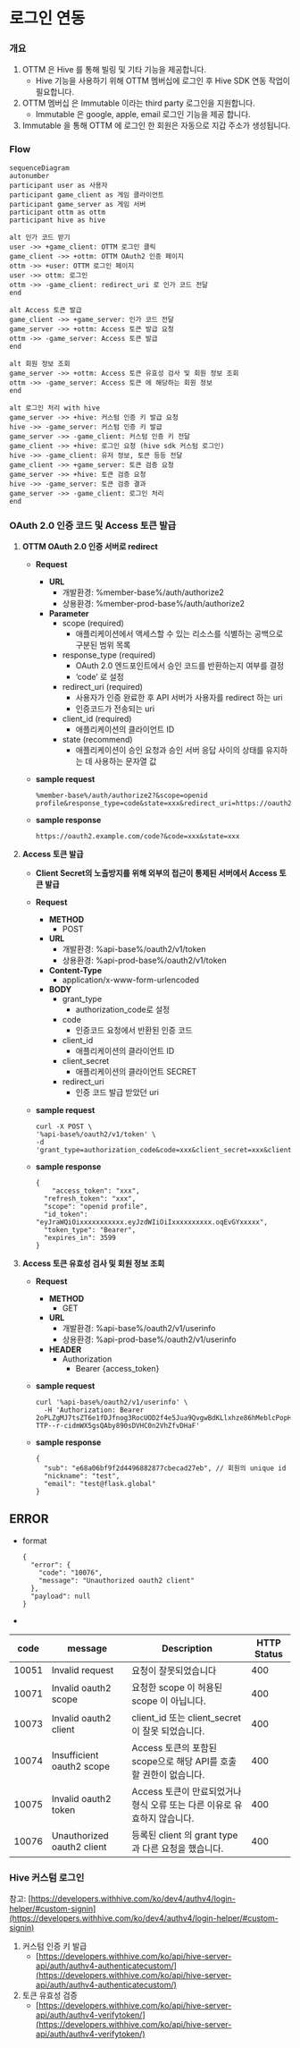 # 로그인 연동

### 개요

1. OTTM 은 Hive 를 통해 빌링 및 기타 기능을 제공합니다.
   - Hive 기능을 사용하기 위해 OTTM 멤버십에 로그인 후 Hive SDK 연동 작업이 필요합니다.
2. OTTM 멤버십 은 Immutable 이라는 third party 로그인을 지원합니다. 
   - Immutable 은 google, apple, email 로그인 기능을 제공 합니다.
3. Immutable 을 통해 OTTM 에 로그인 한 회원은 자동으로 지갑 주소가 생성됩니다.

### **Flow**

```mermaid
sequenceDiagram
autonumber
participant user as 사용자
participant game_client as 게임 클라이언트
participant game_server as 게임 서버
participant ottm as ottm
participant hive as hive

alt 인가 코드 받기
user ->> +game_client: OTTM 로그인 클릭
game_client ->> +ottm: OTTM OAuth2 인증 페이지 
ottm ->> +user: OTTM 로그인 페이지
user ->> ottm: 로그인
ottm ->> -game_client: redirect_uri 로 인가 코드 전달
end

alt Access 토큰 발급
game_client ->> +game_server: 인가 코드 전달
game_server ->> +ottm: Access 토큰 발급 요청 
ottm ->> -game_server: Access 토큰 발급
end

alt 회원 정보 조회
game_server ->> +ottm: Access 토큰 유효성 검사 및 회원 정보 조회 
ottm ->> -game_server: Access 토큰 에 해당하는 회원 정보
end

alt 로그인 처리 with hive
game_server ->> +hive: 커스텀 인증 키 발급 요청
hive ->> -game_server: 커스텀 인증 키 발급
game_server ->> -game_client: 커스텀 인증 키 전달
game_client ->> +hive: 로그인 요청 (hive sdk 커스텀 로그인)
hive ->> -game_client: 유저 정보, 토큰 등등 전달
game_client ->> +game_server: 토큰 검증 요청
game_server ->> +hive: 토큰 검증 요청
hive ->> -game_server: 토큰 검증 결과
game_server ->> -game_client: 로그인 처리
end
```

### OAuth 2.0 인증 코드 및 Access 토큰 발급

1. **OTTM OAuth 2.0 인증 서버로 redirect**
    - **Request**
        - **URL**
            - 개발환경: %member-base%/auth/authorize2
            - 상용환경: %member-prod-base%/auth/authorize2
        - **Parameter**
            - scope (required)
                - 애플리케이션에서 액세스할 수 있는 리소스를 식별하는 공백으로 구분된 범위 목록
            - response_type (required)
                - OAuth 2.0 엔드포인트에서 승인 코드를 반환하는지 여부를 결정
                - ‘code’ 로 설정
            - redirect_uri (required)
                - 사용자가 인증 완료한 후 API 서버가 사용자를 redirect 하는 uri
                - 인증코드가 전송되는 uri
            - client_id (required)
                - 애플리케이션의 클라이언트 ID
            - state (recommend)
                - 애플리케이션이 승인 요청과 승인 서버 응답 사이의 상태를 유지하는 데 사용하는 문자열 값
    - **sample request**

        ```
        %member-base%/auth/authorize2?&scope=openid profile&response_type=code&state=xxx&redirect_uri=https://oauth2.example.com/code&client_id=xxx
        ```

    - **sample response**

        ```
        https://oauth2.example.com/code?&code=xxx&state=xxx
        ```


1. **Access 토큰 발급**
    - **Client Secret의 노출방지를 위해 외부의 접근이 통제된 서버에서 Access 토큰 발급**
    - **Request**
        - **METHOD**
            - POST
        - **URL**
            - 개발환경: %api-base%/oauth2/v1/token
            - 상용환경: %api-prod-base%/oauth2/v1/token
        - **Content-Type**
            - application/x-www-form-urlencoded
        - **BODY**
            - grant_type
                - authorization_code로 설정
            - code
                - 인증코드 요청에서 반환된 인증 코드
            - client_id
                - 애플리케이션의 클라이언트 ID
            - client_secret
                - 애플리케이션의 클라이언트 SECRET
            - redirect_uri
                - 인증 코드 발급 받았던 uri
    - **sample request**

        ```
        curl -X POST \
        '%api-base%/oauth2/v1/token' \
        -d 'grant_type=authorization_code&code=xxx&client_secret=xxx&client_id=xxx&redirect_uri=https://oauth2.example.com/code'
        ```

    - **sample response**

        ```
        {
        	"access_token": "xxx",
          "refresh_token": "xxx",
          "scope": "openid profile",
          "id_token": "eyJraWQiOixxxxxxxxxxx.eyJzdWIiOiIxxxxxxxxxx.oqEvGYxxxxx",
          "token_type": "Bearer",
          "expires_in": 3599
        }
        ```


1. **Access 토큰 유효성 검사 및 회원 정보 조회**
    - **Request**
        - **METHOD**
            - GET
        - **URL**
            - 개발환경: %api-base%/oauth2/v1/userinfo
            - 상용환경: %api-prod-base%/oauth2/v1/userinfo
        - **HEADER**
            - Authorization
                - Bearer {access_token}
    - **sample request**

        ```
        curl '%api-base%/oauth2/v1/userinfo' \
          -H 'Authorization: Bearer 2oPLZgMJ7tsZT6e1fDJfnog3RocUOD2f4e5Jua9QvgwBdKLlxhze86hMeblcPopH4XeXESezb1dInlQIGz5k7uA-TTP--r-cidmWX5gsQAby890sDVHC0n2VhZfvDHaF'
        ```

    - **sample response**

        ```
        {
          "sub": "e68a06bf9f2d4496882877cbecad27eb", // 회원의 unique id
          "nickname": "test",
          "email": "test@flask.global"
        }
        ```


## ERROR

- format

    ```
    {
      "error": {
        "code": "10076",
        "message": "Unauthorized oauth2 client"
      },
      "payload": null
    }
    ```

-

| code | message | Description | HTTP Status |
| --- | --- | --- | --- |
| 10051 | Invalid request | 요청이 잘못되었습니다 | 400 |
| 10071 | Invalid oauth2 scope | 요청한 scope 이 허용된 scope 이 아닙니다. | 400 |
| 10073 | Invalid oauth2 client | client_id 또는 client_secret 이 잘못 되었습니다.        | 400 |
| 10074 | Insufficient oauth2 scope | Access 토큰의 포함된 scope으로 해당 API를 호출 할 권한이 없습니다. | 400 |
| 10075 | Invalid oauth2 token | Access 토큰이 만료되었거나 형식 오류 또는 다른 이유로 유효하지 않습니다. | 400 |
| 10076 | Unauthorized oauth2 client | 등록된 client 의 grant type과 다른 요청을 했습니다. | 400 |

### Hive 커스텀 로그인

참고: [https://developers.withhive.com/ko/dev4/authv4/login-helper/#custom-signin](https://developers.withhive.com/ko/dev4/authv4/login-helper/#custom-signin)

1. 커스텀 인증 키 발급
   - [https://developers.withhive.com/ko/api/hive-server-api/auth/authv4-authenticatecustom/](https://developers.withhive.com/ko/api/hive-server-api/auth/authv4-authenticatecustom/)
2. 토큰 유효성 검증
   - [https://developers.withhive.com/ko/api/hive-server-api/auth/authv4-verifytoken/](https://developers.withhive.com/ko/api/hive-server-api/auth/authv4-verifytoken/)